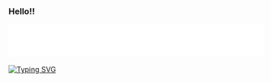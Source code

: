 ### Hello!!

<!--
**Pratima4003/Pratima4003** is a ✨ _special_ ✨ repository because its `README.md` (this file) appears on your GitHub profile.

Here are some ideas to get you started:

- 🔭 I’m currently working on ...
- 🌱 I’m currently learning ...
- 👯 I’m looking to collaborate on ...
- 🤔 I’m looking for help with ...
- 💬 Ask me about ...
- 📫 How to reach me: ...
- 😄 Pronouns: ...
- ⚡ Fun fact: ...
-->
<p align="center">
  <a href="https://github.com/Pratima4003"><img src="./Topper.svg"></a>
</p>


<a href="https://git.io/typing-svg"><img src="https://readme-typing-svg.demolab.com?font=Fira+Code&size=25&pause=980&color=F7CA1F&center=true&vCenter=true&width=435&lines=Perfect%E2%9C%A8;Radiant%F0%9F%A4%A9;Achiever%F0%9F%8E%AF;Thoughtful%F0%9F%93%9A;Intelligent%F0%9F%91%A9%F0%9F%8F%BB%E2%80%8D%F0%9F%8E%93;Magnanimous%F0%9F%98%8A;Ambitious%F0%9F%98%8E" alt="Typing SVG" /></a>
